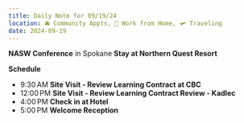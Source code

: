 ```yaml
---
title: Daily Note for 09/19/24
location: 🚘 Community Appts, 🏡 Work from Home, 🛩️ Traveling
date: 2024-09-19
---
```

**NASW Conference** in Spokane
**Stay at Northern Quest Resort**

**Schedule**
- 9:30 AM **Site Visit - Review Learning Contract at CBC**
- 12:00 PM **Site Visit - Review Learning Contract Review - Kadlec**
- 4:00 PM **Check in at Hotel**
- 5:00 PM **Welcome Reception**
